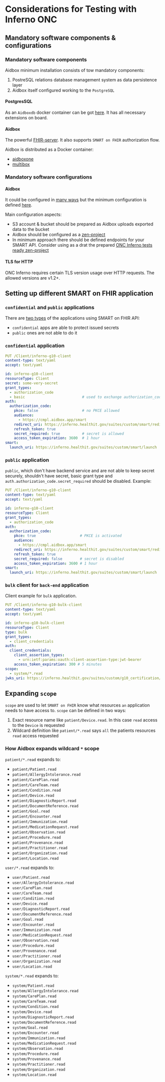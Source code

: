 # Considerations for Testing with Inferno ONC

## Mandatory software components & configurations

### Mandatory software components

Aidbox minimum installation consists of tow mandatory components:

1. PostreSQL relations database management system as data persistence layer
2. Aidbox itself configured working to the `PostgreSQL`

#### PostgresSQL

As an `Aidboxdb` docker container can be got [here](https://hub.docker.com/r/healthsamurai/aidboxdb). It has all necessary extensions on board.

#### Aidbox

The powerful [FHIR-server](https://www.health-samurai.io/aidbox). It also supports `SMART on FHIR` authorization flow.

Aidbox is distributed as a Docker container:

* [aidboxone](https://hub.docker.com/r/healthsamurai/aidboxone)
* [multibox](https://hub.docker.com/r/healthsamurai/multibox)

### Mandatory software configurations

#### Aidbox

It could be configured in [many ways](https://docs.aidbox.app/getting-started/installation/configure-devbox-aidbox-multibox) but the minimum configuration is defined [here](broken-reference).

Main configuration aspects:

* S3 account & bucket should be prepared as Aidbox uploads exported data to the bucket
* Aidbox should be configured as a [zen-project](https://docs.aidbox.app/aidbox-configuration/aidbox-zen-lang-project)
* In minimum approach there should be defined endpoints for your SMART API. Consider using as a drat the prepared [ONC Inferno tests ready zen-project](https://github.com/Aidbox/aidbox-project-samples/blob/main/aidbox-project-samples/onc/smart.edn)

#### TLS for HTTP

ONC Inferno requires certain TLS version usage over HTTP requests. The allowed versions are v1.2+.

## Setting up different SMART on FHIR application

### `confidential` and `public` applications

There are [two types](http://www.hl7.org/fhir/smart-app-launch/app-launch.html#support-for-public-and-confidential-apps) of the applications using SMART on FHIR API:

* `confidential` apps are able to protect issued secrets
* `public` ones are not able to do it

### `confidential` application

```yaml
PUT /Client/inferno-g10-client
content-type: text/yaml
accept: text/yaml

id: inferno-g10-client
resourceType: Client
secret: some-very-secret
grant_types:
  - authorization_code
  - basic                          # used to exchange authorization_code for access_token
auth:
  authorization_code:
    pkce: false                    # no PKCE allowed
    audience:
      - https://cmpl.aidbox.app/smart
    redirect_uri: https://inferno.healthit.gov/suites/custom/smart/redirect
    refresh_token: true
    secret_required: true          # secret is allowed
    access_token_expiration: 3600  # 1 hour
smart:
  launch_uri: https://inferno.healthit.gov/suites/custom/smart/launch
```

### `public` application

`public`, which don't have backend service and are not able to keep secret securely, shouldn't have secret, basic grant type and `auth.authorization_code.secret_required` should be disabled. Example:

```yaml
PUT /Client/inferno-g10-client
content-type: text/yaml
accept: text/yaml

id: inferno-g10-client
resourceType: Client
grant_types:
  - authorization_code
auth:
  authorization_code:
    pkce: true                    # PKCE is activated
    audience:
      - https://cmpl.aidbox.app/smart
    redirect_uri: https://inferno.healthit.gov/suites/custom/smart/redirect
    refresh_token: true
    secret_required: false        # secret is disabled
    access_token_expiration: 3600 # 1 hour
smart:
  launch_uri: https://inferno.healthit.gov/suites/custom/smart/launch
```

### `bulk` client for `back-end` application

Client example for `bulk` application.

```yaml
PUT /Client/inferno-g10-bulk-client
content-type: text/yaml
accept: text/yaml

id: inferno-g10-bulk-client
resourceType: Client
type: bulk
grant_types:
  - client_credentials
auth:
  client_credentials:
    client_assertion_types:
      - urn:ietf:params:oauth:client-assertion-type:jwt-bearer
    access_token_expiration: 300 # 5 minutes
scope:
  - system/*.read
jwks_uri: https://inferno.healthit.gov/suites/custom/g10_certification/.well-known/jwks.json
```

## Expanding `scope`

`scope` are used to let `SMART on FHIR` know what resources `an` application needs to have access to. `scope` can be defined in two ways:

1. Exact resource name like `patient/Device.read`. In this case `read` access to the `Device` is requested
2. Wildcard definition like `patient/*.read` says `all` the patients resources `read` access requested

### How Aidbox expands wildcard `*` scope

`patient/*.read` expands to:

* `patient/Patient.read`
* `patient/AllergyIntolerance.read`
* `patient/CarePlan.read`
* `patient/CareTeam.read`
* `patient/Condition.read`
* `patient/Device.read`
* `patient/DiagnosticReport.read`
* `patient/DocumentReference.read`
* `patient/Goal.read`
* `patient/Encounter.read`
* `patient/Immunization.read`
* `patient/MedicationRequest.read`
* `patient/Observation.read`
* `patient/Procedure.read`
* `patient/Provenance.read`
* `patient/Practitioner.read`
* `patient/Organization.read`
* `patient/Location.read`

`user/*.read` expands to:

* `user/Patient.read`
* `user/AllergyIntolerance.read`
* `user/CarePlan.read`
* `user/CareTeam.read`
* `user/Condition.read`
* `user/Device.read`
* `user/DiagnosticReport.read`
* `user/DocumentReference.read`
* `user/Goal.read`
* `user/Encounter.read`
* `user/Immunization.read`
* `user/MedicationRequest.read`
* `user/Observation.read`
* `user/Procedure.read`
* `user/Provenance.read`
* `user/Practitioner.read`
* `user/Organization.read`
* `user/Location.read`

`system/*.read` expands to:

* `system/Patient.read`
* `system/AllergyIntolerance.read`
* `system/CarePlan.read`
* `system/CareTeam.read`
* `system/Condition.read`
* `system/Device.read`
* `system/DiagnosticReport.read`
* `system/DocumentReference.read`
* `system/Goal.read`
* `system/Encounter.read`
* `system/Immunization.read`
* `system/MedicationRequest.read`
* `system/Observation.read`
* `system/Procedure.read`
* `system/Provenance.read`
* `system/Practitioner.read`
* `system/Organization.read`
* `system/Location.read`

